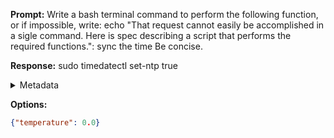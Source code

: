 **Prompt:**
Write a bash terminal command to perform the following function, or if impossible, write: echo "That request cannot easily be accomplished in a sigle command. Here is spec describing a script that performs the required functions.": sync the time Be concise.


**Response:**
sudo timedatectl set-ntp true

<details><summary>Metadata</summary>

- Duration: 701 ms
- Datetime: 2023-09-18T21:00:00.370344
- Model: gpt-3.5-turbo-0613

</details>

**Options:**
```json
{"temperature": 0.0}
```

